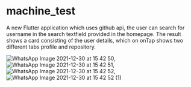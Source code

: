 # machine_test

A new Flutter application which uses github api, the user can search for username in the search textfield provided in the homepage. The result shows a card consisting of the user details, which on onTap shows two different tabs profile and repository.

![WhatsApp Image 2021-12-30 at 15 42 50](https://user-images.githubusercontent.com/53338296/147744644-233a358a-7e7d-4cb7-b090-73d96cf01961.jpeg),![WhatsApp Image 2021-12-30 at 15 42 51](https://user-images.githubusercontent.com/53338296/147744646-fe0e15ce-b50d-4800-a393-861ecde5efdd.jpeg),![WhatsApp Image 2021-12-30 at 15 42 52](https://user-images.githubusercontent.com/53338296/147744647-80c48370-4e78-4b17-b142-98237522dae5.jpeg),![WhatsApp Image 2021-12-30 at 15 42 52 (1)](https://user-images.githubusercontent.com/53338296/147744656-3f45d0c5-bd8c-4b0a-9b0e-f66c5e8c63a3.jpeg)
